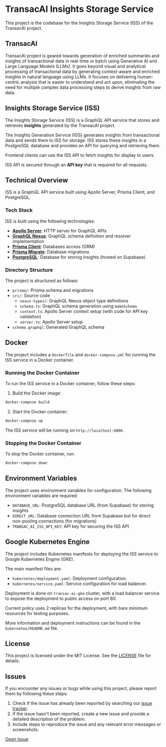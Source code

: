 # TransacAI Insights Storage Service

This project is the codebase for the Insights Storage Service (ISS) of the TransacAI project.

## TransacAI

TransacAI project is geared towards generation of enriched summaries and insights of transactional data in real-time or batch using Generative AI and Large Language Models (LLMs). It goes beyond visual and analytical processing of transactional data by generating context-aware and enriched insights in natural language using LLMs. It focuses on delivering human-centric analysis that is easier to understand and act upon, eliminating the need for multiple complex data processing steps to derive insights from raw data.

## Insights Storage Service (ISS)

The Insights Storage Service (ISS) is a GraphQL API service that stores and retrieves **insights** generated by the TransacAI project.

The Insights Generation Service (IGS) generates insights from transactional data and sends them to ISS for storage. ISS stores these insights in a PostgreSQL database and provides an API for querying and retrieving them.

Frontend clients can use the ISS API to fetch insights for display to users.

ISS API is secured through an **API key** that is required for all requests.

## Technical Overview

ISS is a GraphQL API service built using Apollo Server, Prisma Client, and PostgreSQL.

### Tech Stack

ISS is built using the following technologies:

- [**Apollo Server**](https://github.com/apollographql/apollo-server): HTTP server for GraphQL APIs
- [**GraphQL Nexus**](https://nexusjs.org/docs/): GraphQL schema definition and resolver implementation
- [**Prisma Client**](https://www.prisma.io/docs/concepts/components/prisma-client): Databases access (ORM)
- [**Prisma Migrate**](https://www.prisma.io/docs/concepts/components/prisma-migrate): Database migrations
- [**PostgreSQL**](https://www.postgresql.org/): Database for storing insights (hosted on Supabase)

### Directory Structure

The project is structured as follows:

- `prisma/`: Prisma schema and migrations
- `src/`: Source code
  - `nexus-types/`: GraphQL Nexus object type definitions
  - `schema.ts`: GraphQL schema generation using `makeSchema`
  - `context.ts`: Apollo Server context setup (with code for API key validation)
  - `server.ts`: Apollo Server setup
- `schema.graphql`: Generated GraphQL schema

## Docker

The project includes a `Dockerfile` and `docker-compose.yml` for running the ISS service in a Docker container.

### Running the Docker Container

To run the ISS service in a Docker container, follow these steps:

1. Build the Docker image:

```bash
docker-compose build
```

2. Start the Docker container:

```bash
docker-compose up
```

The ISS service will be running on `http://localhost:4000`.

### Stopping the Docker Container

To stop the Docker container, run:

```bash
docker-compose down
```

## Environment Variables

The project uses environment variables for configuration. The following environment variables are required:

- `DATABASE_URL`: PostgreSQL database URL (from Supabase) for storing insights
- `DIRECT_URL`: Database connection URL from Supabase but for direct non-pooling connections (for migrations)
- `TRANSAC_AI_ISS_API_KEY`: API key for securing the ISS API

## Google Kubernetes Engine

The project includes Kubernetes manifests for deploying the ISS service to Google Kubernetes Engine (GKE).

The main manifest files are:

- `kubernetes/deployment.yaml`: Deployment configuration.
- `kubernetes/service.yaml`: Service configuration for load balancer.

Deployment is done on `transac-ai-gke` cluster, with a load balancer service to expose the deployment to public access on port 80.

Current policy uses 2 replicas for the deployment, with bare minimum resources for testing purposes.

More information and deployment instructions can be found in the `kubernetes/README.md` file.

## License

This project is licensed under the MIT License. See the [LICENSE](LICENSE) file for details.

## Issues

If you encounter any issues or bugs while using this project, please report them by following these steps:

1. Check if the issue has already been reported by searching our [issue tracker](https://github.com/transac-ai/insights-storage-service/issues).
2. If the issue hasn't been reported, create a new issue and provide a detailed description of the problem.
3. Include steps to reproduce the issue and any relevant error messages or screenshots.

[Open Issue](https://github.com/transac-ai/insights-storage-service/issues/new)
